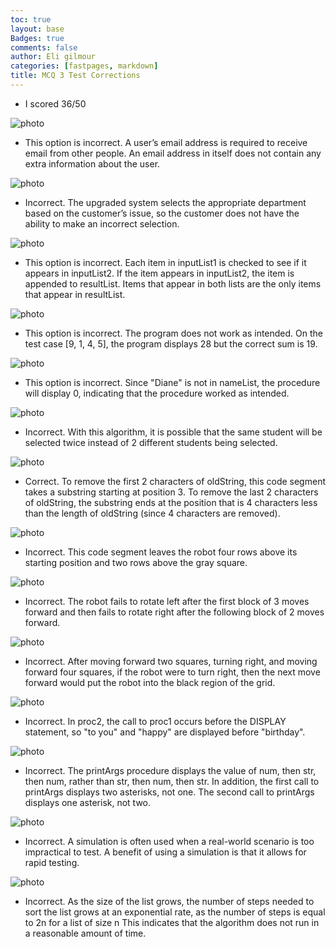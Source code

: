 ```yaml
---
toc: true
layout: base
Badges: true
comments: false
author: Eli gilmour
categories: [fastpages, markdown]
title: MCQ 3 Test Corrections
---
```


- I scored 36/50

![photo]({{site.baseurl}}/images/1.png)

- This option is incorrect. A user’s email address is required to receive email from other people. An email address in itself does not contain any extra information about the user.

![photo]({{site.baseurl}}/images/2.png)

- Incorrect. The upgraded system selects the appropriate department based on the customer’s issue, so the customer does not have the ability to make an incorrect selection.

![photo]({{site.baseurl}}/images/3.png)

- This option is incorrect. Each item in inputList1 is checked to see if it appears in inputList2. If the item appears in inputList2, the item is appended to resultList. Items that appear in both lists are the only items that appear in resultList.

![photo]({{site.baseurl}}/images/4.png)

- This option is incorrect. The program does not work as intended. On the test case [9, 1, 4, 5], the program displays 28 but the correct sum is 19.

![photo]({{site.baseurl}}/images/5.png)

- This option is incorrect. Since "Diane" is not in nameList, the procedure will display 0, indicating that the procedure worked as intended.

![photo]({{site.baseurl}}/images/6.png)

- Incorrect. With this algorithm, it is possible that the same student will be selected twice instead of 2 different students being selected.

![photo]({{site.baseurl}}/images/7.png)

- Correct. To remove the first 2 characters of oldString, this code segment takes a substring starting at position 3. To remove the last 2 characters of oldString, the substring ends at the position that is 4 characters less than the length of oldString (since 4 characters are removed).

![photo]({{site.baseurl}}/images/8.png)

- Incorrect. This code segment leaves the robot four rows above its starting position and two rows above the gray square.

![photo]({{site.baseurl}}/images/9.png)

- Incorrect. The robot fails to rotate left after the first block of 3 moves forward and then fails to rotate right after the following block of 2 moves forward.

![photo]({{site.baseurl}}/images/10.png)

- Incorrect. After moving forward two squares, turning right, and moving forward four squares, if the robot were to turn right, then the next move forward would put the robot into the black region of the grid.

![photo]({{site.baseurl}}/images/11.png)

- Incorrect. In proc2, the call to proc1 occurs before the DISPLAY statement, so "to you" and "happy" are displayed before "birthday".

![photo]({{site.baseurl}}/images/12.png)

- Incorrect. The printArgs procedure displays the value of num, then str, then num, rather than str, then num, then str. In addition, the first call to printArgs displays two asterisks, not one. The second call to printArgs displays one asterisk, not two.

![photo]({{site.baseurl}}/images/13.png)

- Incorrect. A simulation is often used when a real-world scenario is too impractical to test. A benefit of using a simulation is that it allows for rapid testing.

![photo]({{site.baseurl}}/images/14.png)

- Incorrect. As the size of the list grows, the number of steps needed to sort the list grows at an exponential rate, as the number of steps is equal to 2n
for a list of size n This indicates that the algorithm does not run in a reasonable amount of time.




